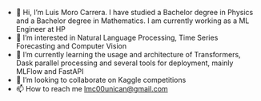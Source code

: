 - 👋 Hi, I’m Luis Moro Carrera. I have studied a Bachelor degree in Physics and a Bachelor degree in Mathematics. I am currently working as a ML Engineer at HP
- 👀 I’m interested in Natural Language Processing, Time Series Forecasting and Computer Vision
- 🌱 I’m currently learning the usage and architecture of Transformers, Dask parallel processing and several tools for deployment, mainly MLFlow and FastAPI
- 💞️ I’m looking to collaborate on Kaggle competitions
- 📫 How to reach me lmc00unican@gmail.com



